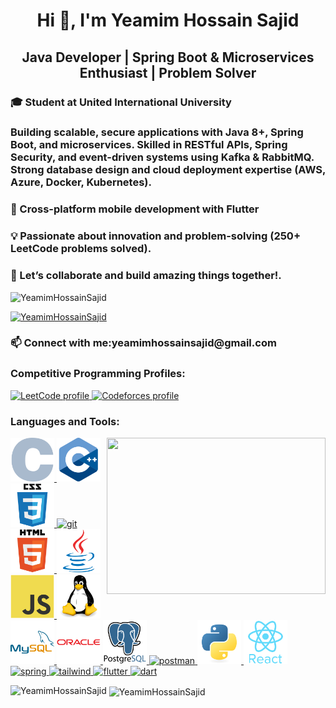 <h1 align="center">Hi 👋, I'm Yeamim Hossain Sajid</h1>
<h2 align="center"> Java Developer | Spring Boot & Microservices Enthusiast | Problem Solver </h2>
<h3 align="left">
🎓 Student at United International University </h3>

<h3 align="left"> Building scalable, secure applications with Java 8+, Spring Boot, and microservices. Skilled in RESTful APIs, Spring Security, and event-driven systems using Kafka & RabbitMQ. Strong database design and cloud deployment expertise (AWS, Azure, Docker, Kubernetes).</h3>

<h3 align="left"> 📱 Cross-platform mobile development with Flutter</h3>

<h3 align="left">💡 Passionate about innovation and problem-solving (250+ LeetCode problems solved).</h3>

<h3 align="left">🚀 Let’s collaborate and build amazing things together!.</h3>

<p align="left"> <img src="https://komarev.com/ghpvc/?username=YeamimHossainSajid&label=Profile%20views&color=0e75b6&style=flat" alt="YeamimHossainSajid" /> </p>

<p align="left"> <a href="https://github-profile-trophy.vercel.app/?username=ryo-ma&theme=matrix"><img src="https://github-profile-trophy.vercel.app/?username=YeamimHossainSajid" alt="YeamimHossainSajid" /></a> </p>

<h3 align="left">📫 Connect with me:yeamimhossainsajid@gmail.com</h3>
<p align="left"></p>

<h3 align="left">Competitive Programming Profiles:</h3>
<p align="left">
<a href="https://leetcode.com/u/yeamim_hossain_sajid/" target="_blank" rel="noreferrer">
<img src="https://img.shields.io/badge/LeetCode-Profile-yellow.svg?style=for-the-badge&logo=leetcode&logoColor=black" alt="LeetCode profile" height="30"/>
</a>
<a href="https://codeforces.com/profile/paradox_71" target="_blank" rel="noreferrer">
<img src="https://img.shields.io/badge/Codeforces-Profile-blue.svg?style=for-the-badge&logo=codeforces&logoColor=white" alt="Codeforces profile" height="30"/>
</a>
</p>

<h3 align="left">Languages and Tools:</h3>

<img src="https://mir-s3-cdn-cf.behance.net/project_modules/hd/06f21a161921919.63cd7887d0a70.gif" align="right" width="350" height="250" />

<p align="left">
<a href="https://www.cprogramming.com/" target="_blank" rel="noreferrer">
<img src="https://raw.githubusercontent.com/devicons/devicon/master/icons/c/c-original.svg" alt="c" width="70" height="70"/>
</a>
<a href="https://www.w3schools.com/cpp/" target="_blank" rel="noreferrer">
<img src="https://raw.githubusercontent.com/devicons/devicon/master/icons/cplusplus/cplusplus-original.svg" alt="cplusplus" width="70" height="70"/>
</a>
<a href="https://www.w3schools.com/css/" target="_blank" rel="noreferrer">
<img src="https://raw.githubusercontent.com/devicons/devicon/master/icons/css3/css3-original-wordmark.svg" alt="css3" width="70" height="70"/>
</a>
<a href="https://git-scm.com/" target="_blank" rel="noreferrer">
<img src="https://www.vectorlogo.zone/logos/git-scm/git-scm-icon.svg" alt="git" width="70" height="70"/>
</a>
<a href="https://www.w3.org/html/" target="_blank" rel="noreferrer">
<img src="https://raw.githubusercontent.com/devicons/devicon/master/icons/html5/html5-original-wordmark.svg" alt="html5" width="70" height="70"/>
</a>
<a href="https://www.java.com" target="_blank" rel="noreferrer">
<img src="https://raw.githubusercontent.com/devicons/devicon/master/icons/java/java-original.svg" alt="java" width="70" height="70"/>
</a>
<a href="https://developer.mozilla.org/en-US/docs/Web/JavaScript" target="_blank" rel="noreferrer">
<img src="https://raw.githubusercontent.com/devicons/devicon/master/icons/javascript/javascript-original.svg" alt="javascript" width="70" height="70"/>
</a>
<a href="https://www.linux.org/" target="_blank" rel="noreferrer">
<img src="https://raw.githubusercontent.com/devicons/devicon/master/icons/linux/linux-original.svg" alt="linux" width="70" height="70"/>
</a>
<a href="https://www.mysql.com/" target="_blank" rel="noreferrer">
<img src="https://raw.githubusercontent.com/devicons/devicon/master/icons/mysql/mysql-original-wordmark.svg" alt="mysql" width="70" height="70"/>
</a>
<a href="https://www.oracle.com/" target="_blank" rel="noreferrer">
<img src="https://raw.githubusercontent.com/devicons/devicon/master/icons/oracle/oracle-original.svg" alt="oracle" width="70" height="70"/>
</a>
<a href="https://www.postgresql.org" target="_blank" rel="noreferrer">
<img src="https://raw.githubusercontent.com/devicons/devicon/master/icons/postgresql/postgresql-original-wordmark.svg" alt="postgresql" width="70" height="70"/>
</a>
<a href="https://postman.com" target="_blank" rel="noreferrer">
<img src="https://www.vectorlogo.zone/logos/getpostman/getpostman-icon.svg" alt="postman" width="70" height="70"/>
</a>
<a href="https://www.python.org" target="_blank" rel="noreferrer">
<img src="https://raw.githubusercontent.com/devicons/devicon/master/icons/python/python-original.svg" alt="python" width="70" height="70"/>
</a>
<a href="https://reactjs.org/" target="_blank" rel="noreferrer">
<img src="https://raw.githubusercontent.com/devicons/devicon/master/icons/react/react-original-wordmark.svg" alt="react" width="70" height="70"/>
</a>
<a href="https://spring.io/" target="_blank" rel="noreferrer">
<img src="https://www.vectorlogo.zone/logos/springio/springio-icon.svg" alt="spring" width="70" height="70"/>
</a>
<a href="https://tailwindcss.com/" target="_blank" rel="noreferrer">
<img src="https://www.vectorlogo.zone/logos/tailwindcss/tailwindcss-icon.svg" alt="tailwind" width="70" height="70"/>
</a>
<a href="https://flutter.dev" target="_blank" rel="noreferrer">
<img src="https://www.vectorlogo.zone/logos/flutterio/flutterio-icon.svg" alt="flutter" width="70" height="70"/>
</a>
<a href="https://dart.dev" target="_blank" rel="noreferrer">
<img src="https://www.vectorlogo.zone/logos/dartlang/dartlang-icon.svg" alt="dart" width="70" height="70"/>
</a>
</p>

<p><img align="left" src="https://github-readme-stats.vercel.app/api/top-langs?username=YeamimHossainSajid&show_icons=true&locale=en&layout=compact" alt="YeamimHossainSajid" /></p>

<p> <img align="center" src="https://github-readme-stats.vercel.app/api?username=YeamimHossainSajid&show_icons=true&locale=en" alt="YeamimHossainSajid" /></p>
